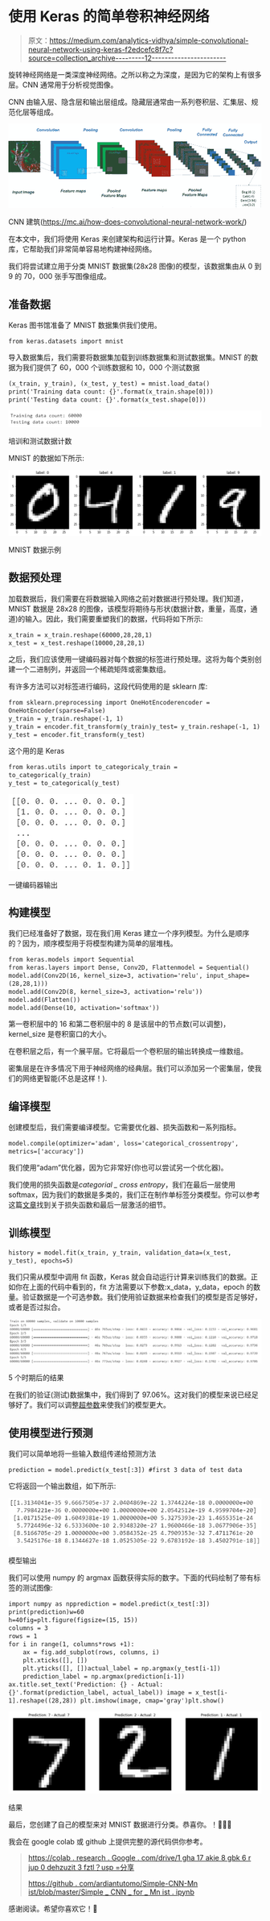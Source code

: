 # 使用 Keras 的简单卷积神经网络

> 原文：<https://medium.com/analytics-vidhya/simple-convolutional-neural-network-using-keras-f2edcefc8f7c?source=collection_archive---------12----------------------->

旋转神经网络是一类深度神经网络。之所以称之为深度，是因为它的架构上有很多层。CNN 通常用于分析视觉图像。

CNN 由输入层、隐含层和输出层组成。隐藏层通常由一系列卷积层、汇集层、规范化层等组成。

![](img/24a75e693771898534585358f77515ed.png)

CNN 建筑(https://mc.ai/how-does-convolutional-neural-network-work/)

在本文中，我们将使用 Keras 来创建架构和运行计算。Keras 是一个 python 库，它帮助我们非常简单容易地构建神经网络。

我们将尝试建立用于分类 MNIST 数据集(28x28 图像)的模型，该数据集由从 0 到 9 的 70，000 张手写图像组成。

## **准备数据**

Keras 图书馆准备了 MNIST 数据集供我们使用。

```
from keras.datasets import mnist
```

导入数据集后，我们需要将数据集加载到训练数据集和测试数据集。MNIST 的数据为我们提供了 60，000 个训练数据和 10，000 个测试数据

```
(x_train, y_train), (x_test, y_test) = mnist.load_data()
print('Training data count: {}'.format(x_train.shape[0]))
print('Testing data count: {}'.format(x_test.shape[0]))
```

![](img/a5105b9e80f96fb0aa9258bf481df7e7.png)

培训和测试数据计数

MNIST 的数据如下所示:

![](img/c105bd7b4fc59dd1540e2095cf525042.png)

MNIST 数据示例

## **数据预处理**

加载数据后，我们需要在将数据输入网络之前对数据进行预处理。我们知道，MNIST 数据是 28x28 的图像，该模型将期待与形状(数据计数，重量，高度，通道)的输入。因此，我们需要重塑我们的数据，代码将如下所示:

```
x_train = x_train.reshape(60000,28,28,1)
x_test = x_test.reshape(10000,28,28,1)
```

之后，我们应该使用一键编码器对每个数据的标签进行预处理。这将为每个类别创建一个二进制列，并返回一个稀疏矩阵或密集数组。

有许多方法可以对标签进行编码，这段代码使用的是 sklearn 库:

```
from sklearn.preprocessing import OneHotEncoderencoder = OneHotEncoder(sparse=False)
y_train = y_train.reshape(-1, 1)
y_train = encoder.fit_transform(y_train)y_test= y_train.reshape(-1, 1)
y_test = encoder.fit_transform(y_test)
```

这个用的是 Keras

```
from keras.utils import to_categoricaly_train = to_categorical(y_train)
y_test = to_categorical(y_test)
```

![](img/407ece5a3769a76ca34618b444c5e938.png)

一键编码器输出

## 构建模型

我们已经准备好了数据，现在我们用 Keras 建立一个序列模型。为什么是顺序的？因为，顺序模型用于将模型构建为简单的层堆栈。

```
from keras.models import Sequential
from keras.layers import Dense, Conv2D, Flattenmodel = Sequential()
model.add(Conv2D(16, kernel_size=3, activation='relu', input_shape=(28,28,1)))
model.add(Conv2D(8, kernel_size=3, activation='relu'))
model.add(Flatten())
model.add(Dense(10, activation='softmax'))
```

第一卷积层中的 16 和第二卷积层中的 8 是该层中的节点数(可以调整)，kernel_size 是卷积窗口的大小。

在卷积层之后，有一个展平层。它将最后一个卷积层的输出转换成一维数组。

密集层是在许多情况下用于神经网络的经典层。我们可以添加另一个密集层，使我们的网络更智能(不总是这样！).

## 编译模型

创建模型后，我们需要编译模型。它需要优化器、损失函数和一系列指标。

```
model.compile(optimizer='adam', loss='categorical_crossentropy', metrics=['accuracy'])
```

我们使用“adam”优化器，因为它非常好(你也可以尝试另一个优化器)。

我们使用的损失函数是*categorial _ cross entropy*，我们在最后一层使用 softmax，因为我们的数据是多类的，我们正在制作单标签分类模型。你可以参考这篇[文章](https://www.dlology.com/blog/how-to-choose-last-layer-activation-and-loss-function/)找到关于损失函数和最后一层激活的细节。

## 训练模型

```
history = model.fit(x_train, y_train, validation_data=(x_test, y_test), epochs=5)
```

我们只需从模型中调用 fit 函数，Keras 就会自动运行计算来训练我们的数据。正如你在上面的代码中看到的，fit 方法需要以下参数:x_data，y_data，epoch 的数量。验证数据是一个可选参数。我们使用验证数据来检查我们的模型是否足够好，或者是否过拟合。

![](img/75e9cb797cef0fcd09f2b6ad2a4db2f3.png)

5 个时期后的结果

在我们的验证(测试)数据集中，我们得到了 97.06%。这对我们的模型来说已经足够好了。我们可以调整[超参数](https://en.wikipedia.org/wiki/Hyperparameter_(machine_learning))来使我们的模型更大。

## 使用模型进行预测

我们可以简单地将一些输入数组传递给预测方法

```
prediction = model.predict(x_test[:3]) #first 3 data of test data
```

它将返回一个输出数组，如下所示:

![](img/4d8bc10effa0af8a077cdfb8f97fda51.png)

模型输出

我们可以使用 numpy 的 argmax 函数获得实际的数字。下面的代码绘制了带有标签的测试图像:

```
import numpy as npprediction = model.predict(x_test[:3])
print(prediction)w=60
h=40fig=plt.figure(figsize=(15, 15))
columns = 3
rows = 1
for i in range(1, columns*rows +1):
    ax = fig.add_subplot(rows, columns, i)
    plt.xticks([], [])
    plt.yticks([], [])actual_label = np.argmax(y_test[i-1])
    prediction_label = np.argmax(prediction[i-1]) ax.title.set_text('Prediction: {} - Actual:  {}'.format(prediction_label, actual_label)) image = x_test[i-1].reshape((28,28)) plt.imshow(image, cmap='gray')plt.show()
```

![](img/073a5430798f7781b4bdeff1ddf59d62.png)

结果

最后，您创建了自己的模型来对 MNIST 数据进行分类。恭喜你。！👏👏👏

我会在 google colab 或 github 上提供完整的源代码供你参考。

> [https://colab . research . Google . com/drive/1 gha 17 akie 8 gbk 6 r jup 0 dehzuzit 3 fztl？usp =分享](https://colab.research.google.com/drive/1Gha17Akie8gBk6rJUP0dEhzUZit3fZtl?usp=sharing)
> 
> [https://github . com/ardiantutomo/Simple-CNN-Mn ist/blob/master/Simple _ CNN _ for _ Mn ist . ipynb](https://github.com/ardiantutomo/simple-cnn-mnist/blob/master/Simple_CNN_for_MNIST.ipynb)

感谢阅读。希望你喜欢它！🙏
